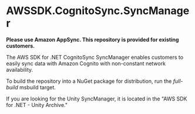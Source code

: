 # AWSSDK.CognitoSync.SyncManager

__Please use Amazon AppSync. This repository is provided for existing customers.__

The AWS SDK for .NET CognitoSync SyncManager enables customers to easily sync data with Amazon Cognito with non-constant network availability.

To build the repository into a NuGet package for distribution, run the *full-build* msbuild target.

If you are looking for the Unity SyncManager, it is located in the "AWS SDK for .NET - Unity Archive."
